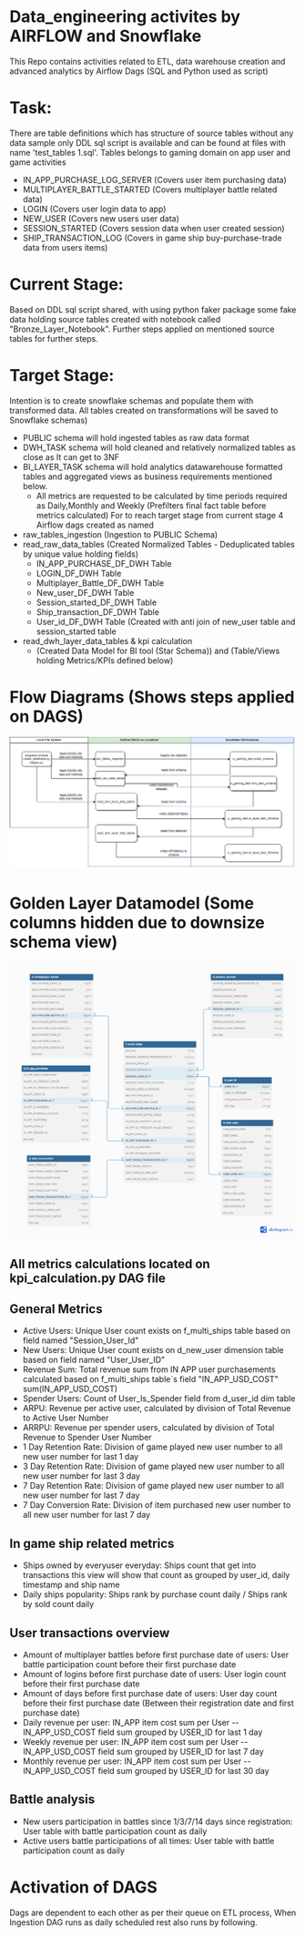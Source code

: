 # Data_engineering activites by AIRFLOW and Snowflake
This Repo contains activities related to ETL, data warehouse creation and advanced analytics by Airflow Dags (SQL and Python used as script)

# Task:
There are table definitions which has structure of source tables without any data sample only DDL sql script is available and can be found at files with name 'test_tables 1.sql'.
Tables belongs to gaming domain on app user and game activities

* IN_APP_PURCHASE_LOG_SERVER (Covers user item purchasing data)
* MULTIPLAYER_BATTLE_STARTED (Covers multiplayer battle related data)
* LOGIN (Covers user login data to app)
* NEW_USER (Covers new users user data)
* SESSION_STARTED (Covers session data when user created session)
* SHIP_TRANSACTION_LOG (Covers in game ship buy-purchase-trade data from users items)

# Current Stage:
Based on DDL sql script shared, with using python faker package some fake data holding source tables created with notebook called "Bronze_Layer_Notebook".
Further steps applied on mentioned source tables for further steps.

# Target Stage:
Intention is to create snowflake schemas and populate them with transformed data. All tables created on transformations will be saved to Snowflake schemas)
* PUBLIC schema will hold ingested tables as raw data format
* DWH_TASK schema will hold cleaned and relatively normalized tables as close as It can get to 3NF
* BI_LAYER_TASK schema will hold analytics datawarehouse formatted tables and aggregated views as business requirements mentioned below.
  * All metrics are requested to be calculated by time periods required as Daily,Monthly and Weekly (Prefilters final fact table before metrics calculated)
For to reach target stage from current stage 4 Airflow dags created as named
* raw_tables_ingestion (Ingestion to PUBLIC Schema)
* read_raw_data_tables (Created Normalized Tables -  Deduplicated tables by unique value holding fields)
  * IN_APP_PURCHASE_DF_DWH Table
  * LOGIN_DF_DWH Table
  * Multiplayer_Battle_DF_DWH Table
  * New_user_DF_DWH Table
  * Session_started_DF_DWH Table
  * Ship_transaction_DF_DWH Table
  * User_id_DF_DWH Table (Created with anti join of new_user table and session_started table
* read_dwh_layer_data_tables & kpi calculation
  * (Created Data Model for BI tool (Star Schema)) and (Table/Views holding Metrics/KPIs defined below)

# Flow Diagrams (Shows steps applied on DAGS)

![picture alt](Snowflake-Page-7.drawio.png)

# Golden Layer Datamodel (Some columns hidden due to downsize schema view)
![picture alt](Data_Model_Short.png)


## All metrics calculations located on kpi_calculation.py DAG file
## General Metrics
* Active Users: Unique User count exists on f_multi_ships table based on field named "Session_User_Id"
* New Users: Unique User count exists on d_new_user dimension table based on field named "User_User_ID"
* Revenue Sum: Total revenue sum from IN APP user purchasements calculated based on f_multi_ships table`s field "IN_APP_USD_COST" sum(IN_APP_USD_COST)
* Spender Users: Count of User_Is_Spender field from d_user_id dim table
* ARPU: Revenue per active user, calculated by division of Total Revenue to Active User Number
* ARRPU: Revenue per spender users, calculated by division of Total Revenue to Spender User Number
* 1 Day Retention Rate: Division of game played new user number to all new user number for last 1 day
* 3 Day Retention Rate: Division of game played new user number to all new user number for last 3 day
* 7 Day Retention Rate: Division of game played new user number to all new user number for last 7 day
* 7 Day Conversion Rate: Division of item purchased new user number to all new user number for last 7 day

## In game ship related metrics
* Ships owned by everyuser everyday: Ships count that get into transactions this view will show that count as grouped by user_id, daily timestamp and ship name
* Daily ships popularity: Ships rank by purchase count daily / Ships rank by sold count daily

## User transactions overview
* Amount of multiplayer battles before first purchase date of users: User battle participation count before their first purchase date
* Amount of logins before first purchase date of users: User login count before their first purchase date
* Amount of days before first purchase date of users: User day count before their first purchase date (Between their registration date and first purchase date)
* Daily revenue per user: IN_APP item cost sum per User -- IN_APP_USD_COST field sum grouped by USER_ID for last 1 day
* Weekly revenue per user: IN_APP item cost sum per User -- IN_APP_USD_COST field sum grouped by USER_ID for last 7 day
* Monthly revenue per user: IN_APP item cost sum per User -- IN_APP_USD_COST field sum grouped by USER_ID for last 30 day

## Battle analysis
* New users participation in battles since 1/3/7/14 days since registration: User table with battle participation count as daily
* Active users battle participations of all times: User table with battle participation count as daily

# Activation of DAGS
Dags are dependent to each other as per their queue on ETL process, When Ingestion DAG runs as daily scheduled rest also runs by following.
